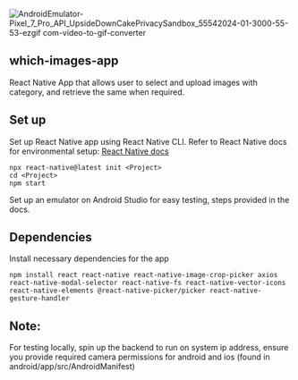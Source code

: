 ![AndroidEmulator-Pixel_7_Pro_API_UpsideDownCakePrivacySandbox_55542024-01-3000-55-53-ezgif com-video-to-gif-converter](https://github.com/Prithvi-Prabhu/which-images-app/assets/149374826/e45417f1-551e-4db2-8211-f31c6b8ca439)

## which-images-app

 React Native App that allows user to select and upload images with category, and retrieve the same when required.

 ## Set up

 Set up React Native app using React Native CLI. Refer to React Native docs for environmental setup: [React Native docs](https://reactnative.dev/docs/environment-setup)

 ```
npx react-native@latest init <Project>
cd <Project>
npm start
```

Set up an emulator on Android Studio for easy testing, steps provided in the docs.

## Dependencies

Install necessary dependencies for the app

```
npm install react react-native react-native-image-crop-picker axios react-native-modal-selector react-native-fs react-native-vector-icons react-native-elements @react-native-picker/picker react-native-gesture-handler
```

## Note:

For testing locally, spin up the backend to run on system ip address, ensure you provide required camera permissions for android and ios (found in android/app/src/AndroidManifest)




